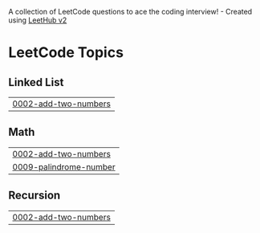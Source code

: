 A collection of LeetCode questions to ace the coding interview! - Created using [LeetHub v2](https://github.com/arunbhardwaj/LeetHub-2.0)
<!---LeetCode Topics Start-->
# LeetCode Topics
## Linked List
|  |
| ------- |
| [0002-add-two-numbers](https://github.com/sarahrashed/leetcode/tree/master/0002-add-two-numbers) |
## Math
|  |
| ------- |
| [0002-add-two-numbers](https://github.com/sarahrashed/leetcode/tree/master/0002-add-two-numbers) |
| [0009-palindrome-number](https://github.com/sarahrashed/leetcode/tree/master/0009-palindrome-number) |
## Recursion
|  |
| ------- |
| [0002-add-two-numbers](https://github.com/sarahrashed/leetcode/tree/master/0002-add-two-numbers) |
<!---LeetCode Topics End-->